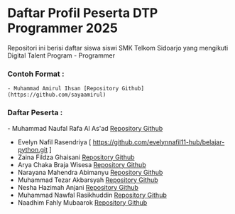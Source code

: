 # Daftar Profil Peserta DTP Programmer 2025

Repositori ini berisi daftar siswa siswi SMK Telkom Sidoarjo yang mengikuti Digital Talent Program - Programmer

### Contoh Format :

`⁠- ⁠Muhammad Amirul Ihsan [Repository Github](https://github.com/sayaamirul)`

### Daftar Peserta :
⁠- ⁠Muhammad Naufal Rafa Al As'ad [Repository Github](https://github.com/Falrafa4)
- Evelyn Nafil Rasendriya [ https://github.com/evelynnafil11-hub/belajar-python.git ]
- Zaina Fildza Ghaisani [Repository Github](https://github.com/zainafldzG/belaajr-python.git)
- Arya Chaka Braja Wisesa [Repository Github](https://github.com/AryaVira)
- Narayana Mahendra Abimanyu [Repository Github](https://github.com/NarayanaMahendraAbimanyu)
- Muhammad Tezar Akbarsyah [Repository Github](https://github.com/tezar732412)
- Nesha Hazimah Anjani [Repository Github](https://github.com/neshadtp)
- Muhammad Nawfal Rasikhuddin [Repository Github](https://github.com/MuhammadNawfalRasikhuddin)
- Naadhim Fahly Mubaarok [Repository Github](https://github.com/Nademmm)
